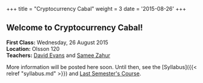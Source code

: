 +++
title = "Cryptocurrency Cabal"
weight = 3
date = '2015-08-26'
+++

## Welcome to Cryptocurrency Cabal!

**First Class:** Wednesday, 26 August 2015  
**Location:** Olsson 120  
**Teachers:** [David Evans](http://www.cs.virginia.edu/evans) and [Samee Zahur](http://www.cs.virginia.edu/~sza4uq/)

More information will be posted here soon.  Until then, see the
[Syllabus]({{< relref "syllabus.md" >}}) and [Last Semester's
Course](0/).

<!--more-->


